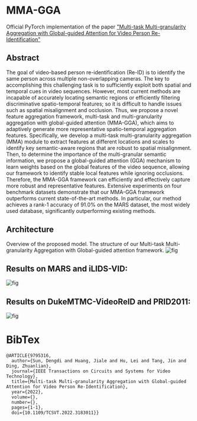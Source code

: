 # MMA-GGA
Official PyTorch implementation of the paper ["Multi-task Multi-granularity Aggregation with Global-guided Attention for Video Person Re-Identification"](https://ieeexplore.ieee.org/document/9795316)

## Abstract
The goal of video-based person re-identification (Re-ID) is to identify the same person across multiple non-overlapping cameras. The key to accomplishing this challenging task is to sufficiently exploit both spatial and temporal cues in video sequences. However, most current methods are incapable of accurately locating semantic regions or efficiently filtering discriminative spatio-temporal features; so it is difficult to handle issues such as spatial misalignment and occlusion. Thus, we propose a novel feature aggregation framework, multi-task and multi-granularity aggregation with global-guided attention (MMA-GGA), which aims to adaptively generate more representative spatio-temporal aggregation features. Specifically, we develop a multi-task multi-granularity aggregation (MMA) module to extract features at different locations and scales to identify key semantic-aware regions that are robust to spatial misalignment. Then, to determine the importance of the multi-granular semantic information, we propose a global-guided attention (GGA) mechanism to learn weights based on the global features of the video sequence, allowing our framework to identify stable local features while ignoring occlusions. Therefore, the MMA-GGA framework can efficiently and effectively capture more robust and representative features. Extensive experiments on four benchmark datasets demonstrate that our MMA-GGA framework outperforms current state-of-the-art methods. In particular, our method achieves a rank-1 accuracy of 91.0% on the MARS dataset, the most widely used database, significantly outperforming existing methods.

## Architecture
Overview of the proposed model. The structure of our Multi-task Multi-granularity Aggregation with Global-guided attention framework.
![fig](images/)

## Results on MARS and iLIDS-VID:
![fig](images/)

## Results on DukeMTMC-VideoReID and PRID2011:
![fig](images/)




# BibTex
```
@ARTICLE{9795316,
  author={Sun, Dengdi and Huang, Jiale and Hu, Lei and Tang, Jin and Ding, Zhuanlian},
  journal={IEEE Transactions on Circuits and Systems for Video Technology}, 
  title={Multi-task Multi-granularity Aggregation with Global-guided Attention for Video Person Re-Identification}, 
  year={2022},
  volume={},
  number={},
  pages={1-1},
  doi={10.1109/TCSVT.2022.3183011}}

```
